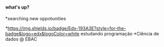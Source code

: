 #### what's up? <h4>


*searching new oppotunities 

*<https://img.shields.io/badge/Edx-193A3E?style=for-the-badge&logo=edx&logoColor=white> estudando programação
*Ciência de dados @ EBAC
